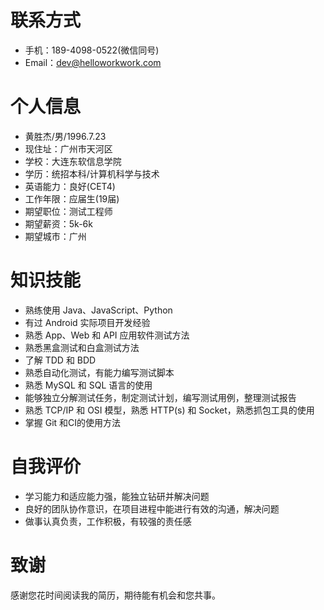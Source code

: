# 联系方式

- 手机：189-4098-0522(微信同号)
- Email：dev@helloworkwork.com 


# 个人信息

- 黄胜杰/男/1996.7.23
- 现住址：广州市天河区
- 学校：大连东软信息学院
- 学历：统招本科/计算机科学与技术
- 英语能力：良好(CET4)
- 工作年限：应届生(19届)
- 期望职位：测试工程师
- 期望薪资：5k-6k
- 期望城市：广州


# 知识技能

- 熟练使用 Java、JavaScript、Python
- 有过 Android 实际项目开发经验
- 熟悉 App、Web 和 API 应用软件测试方法
- 熟悉黑盒测试和白盒测试方法
- 了解 TDD 和 BDD
- 熟悉自动化测试，有能力编写测试脚本
- 熟悉 MySQL 和 SQL 语言的使用
- 能够独立分解测试任务，制定测试计划，编写测试用例，整理测试报告
- 熟悉 TCP/IP 和 OSI 模型，熟悉 HTTP(s) 和 Socket，熟悉抓包工具的使用
- 掌握 Git 和CI的使用方法


# 自我评价

- 学习能力和适应能力强，能独立钻研并解决问题
- 良好的团队协作意识，在项目进程中能进行有效的沟通，解决问题
- 做事认真负责，工作积极，有较强的责任感


# 致谢

感谢您花时间阅读我的简历，期待能有机会和您共事。
